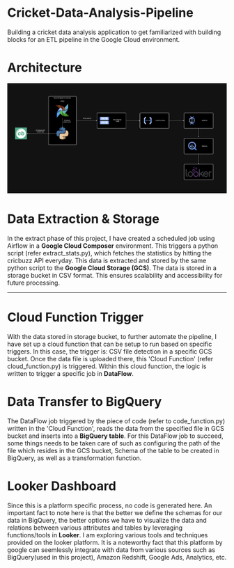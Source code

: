 # Cricket-Data-Analysis-Pipeline
Building a cricket data analysis application to get familiarized with building blocks for an ETL pipeline in the Google Cloud environment.

# Architecture
![Architecture](images/architecture.jpeg)

# Data Extraction & Storage
In the extract phase of this project, I have created a scheduled job using Airflow in a **Google Cloud Composer** environment. This triggers a python script (refer extract_stats.py), which fetches the statistics by hitting the cricbuzz API everyday. This data is extracted and stored by the same python script to the **Google Cloud Storage (GCS)**. The data is stored in a storage bucket in CSV format. This ensures scalability and accessibility for future processing.

--------

# Cloud Function Trigger
With the data stored in storage bucket, to further automate the pipeline, I have set up a cloud function that can be setup to run based on specific triggers. In this case, the trigger is: CSV file detection in a specific GCS bucket. Once the data file is uploaded there, this 'Cloud Function' (refer cloud_function.py) is triggered. Within this cloud function, the logic is written to trigger a specific job in **DataFlow**.

# Data Transfer to BigQuery
The DataFlow job triggered by the piece of code (refer to code_function.py) written in the 'Cloud Function', reads the data from the specified file in GCS bucket and inserts into a **BigQuery table**. For this DataFlow job to succeed, some things needs to be taken care of such as configuring the path of the file which resides in the GCS bucket, Schema of the table to be created in BigQuery, as well as a transformation function.

# Looker Dashboard
Since this is a platform specific process, no code is generated here. An important fact to note here is that the better we define the schemas for our data in BigQuery, the better options we have to visualize the data and relations between various attributes and tables by leveraging functions/tools in **Looker**. I am exploring various tools and techniques provided on the looker platform. It is a noteworthy fact that this platform by google can seemlessly integrate with data from various sources such as BigQuery(used in this project), Amazon Redshift, Google Ads, Analytics, etc. 
